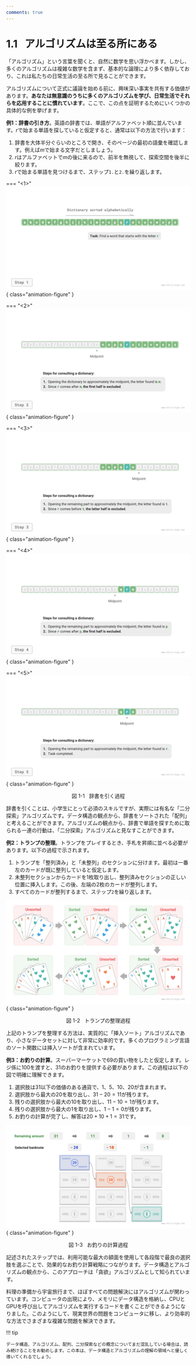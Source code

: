 ```yaml
---
comments: true
---
```


# 1.1 &nbsp; アルゴリズムは至る所にある

「アルゴリズム」という言葉を聞くと、自然に数学を思い浮かべます。しかし、多くのアルゴリズムは複雑な数学を含まず、基本的な論理により多く依存しており、これは私たちの日常生活の至る所で見ることができます。

アルゴリズムについて正式に議論を始める前に、興味深い事実を共有する価値があります。**あなたは無意識のうちに多くのアルゴリズムを学び、日常生活でそれらを応用することに慣れています**。ここで、この点を証明するためにいくつかの具体的な例を挙げます。

**例1：辞書の引き方**。英語の辞書では、単語がアルファベット順に並んでいます。$r$で始まる単語を探していると仮定すると、通常は以下の方法で行います：

1. 辞書を大体半分ぐらいのところで開き、そのページの最初の語彙を確認します。例えば$m$で始まる文字だとしましょう。
2. $r$はアルファベットで$m$の後に来るので、前半を無視して、探索空間を後半に絞ります。
3. $r$で始まる単語を見つけるまで、ステップ`1.`と`2.`を繰り返します。

=== "<1>"
    ![辞書を引く過程](algorithms_are_everywhere.assets/binary_search_dictionary_step1.png){ class="animation-figure" }

=== "<2>"
    ![辞書での二分探索ステップ2](algorithms_are_everywhere.assets/binary_search_dictionary_step2.png){ class="animation-figure" }

=== "<3>"
    ![辞書での二分探索ステップ3](algorithms_are_everywhere.assets/binary_search_dictionary_step3.png){ class="animation-figure" }

=== "<4>"
    ![辞書での二分探索ステップ4](algorithms_are_everywhere.assets/binary_search_dictionary_step4.png){ class="animation-figure" }

=== "<5>"
    ![辞書での二分探索ステップ5](algorithms_are_everywhere.assets/binary_search_dictionary_step5.png){ class="animation-figure" }

<p align="center"> 図 1-1 &nbsp; 辞書を引く過程 </p>

辞書を引くことは、小学生にとって必須のスキルですが、実際には有名な「二分探索」アルゴリズムです。データ構造の観点から、辞書をソートされた「配列」と考えることができます。アルゴリズムの観点から、辞書で単語を探すために取られる一連の行動は、「二分探索」アルゴリズムと見なすことができます。

**例2：トランプの整理**。トランプをプレイするとき、手札を昇順に並べる必要があります。以下の過程で示されます。

1. トランプを「整列済み」と「未整列」のセクションに分けます。最初は一番左のカードが既に整列していると仮定します。
2. 未整列セクションからカードを1枚取り出し、整列済みセクションの正しい位置に挿入します。この後、左端の2枚のカードが整列します。
3. すべてのカードが整列するまで、ステップ`2`を繰り返します。

![トランプの整理過程](algorithms_are_everywhere.assets/playing_cards_sorting.png){ class="animation-figure" }

<p align="center"> 図 1-2 &nbsp; トランプの整理過程 </p>

上記のトランプを整理する方法は、実質的に「挿入ソート」アルゴリズムであり、小さなデータセットに対して非常に効率的です。多くのプログラミング言語のソート関数には挿入ソートが含まれています。

**例3：お釣りの計算**。スーパーマーケットで$69$の買い物をしたと仮定します。レジ係に$100$を渡すと、$31$のお釣りを提供する必要があります。この過程は以下の図で明確に理解できます。

1. 選択肢は$31$以下の価値のある通貨で、$1$、$5$、$10$、$20$が含まれます。
2. 選択肢から最大の$20$を取り出し、$31 - 20 = 11$が残ります。
3. 残りの選択肢から最大の$10$を取り出し、$11 - 10 = 1$が残ります。
4. 残りの選択肢から最大の$1$を取り出し、$1 - 1 = 0$が残ります。
5. お釣りの計算が完了し、解答は$20 + 10 + 1 = 31$です。

![お釣りの計算過程](algorithms_are_everywhere.assets/greedy_change.png){ class="animation-figure" }

<p align="center"> 図 1-3 &nbsp; お釣りの計算過程 </p>

記述されたステップでは、利用可能な最大の額面を使用して各段階で最良の選択肢を選ぶことで、効果的なお釣り計算戦略につながります。データ構造とアルゴリズムの観点から、このアプローチは「貪欲」アルゴリズムとして知られています。

料理の準備から宇宙旅行まで、ほぼすべての問題解決にはアルゴリズムが関わっています。コンピュータの出現により、メモリにデータ構造を格納し、CPUとGPUを呼び出してアルゴリズムを実行するコードを書くことができるようになりました。このようにして、現実世界の問題をコンピュータに移し、より効率的な方法でさまざまな複雑な問題を解決できます。

!!! tip

    データ構造、アルゴリズム、配列、二分探索などの概念についてまだ混乱している場合は、読み続けることをお勧めします。この本は、データ構造とアルゴリズムの理解の領域へと優しく導いてくれるでしょう。
